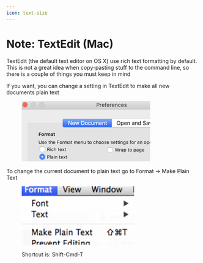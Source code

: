 ```yaml
---
icon: text-size
---
```


# Note: TextEdit (Mac)

TextEdit (the default text editor on OS X) use rich text formatting by default. This is not a great idea when copy-pasting stuff to the command line, so there is a couple of things you must keep in mind

If you want, you can change a setting in TextEdit to make all new documents plain text

<figure><img src="../../.gitbook/assets/image (7) (1) (1) (1) (1) (1) (1).png" alt=""><figcaption></figcaption></figure>



To change the current document to plain text go to Format -> Make Plain Text



<figure><img src="../../.gitbook/assets/image (1) (1) (1) (1) (1) (1) (1) (1) (1).png" alt=""><figcaption><p>Shortcut is: Shift-Cmd-T</p></figcaption></figure>
